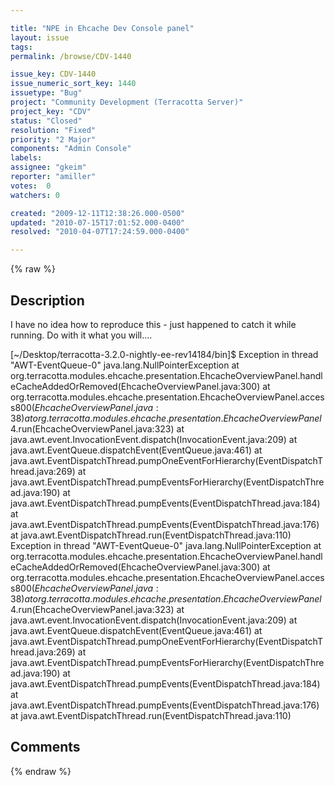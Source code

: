 ```yaml
---

title: "NPE in Ehcache Dev Console panel"
layout: issue
tags: 
permalink: /browse/CDV-1440

issue_key: CDV-1440
issue_numeric_sort_key: 1440
issuetype: "Bug"
project: "Community Development (Terracotta Server)"
project_key: "CDV"
status: "Closed"
resolution: "Fixed"
priority: "2 Major"
components: "Admin Console"
labels: 
assignee: "gkeim"
reporter: "amiller"
votes:  0
watchers: 0

created: "2009-12-11T12:38:26.000-0500"
updated: "2010-07-15T17:01:52.000-0400"
resolved: "2010-04-07T17:24:59.000-0400"

---
```




{% raw %}



## Description

<div markdown="1" class="description">

I have no idea how to reproduce this - just happened to catch it while running.  Do with it what you will....


[~/Desktop/terracotta-3.2.0-nightly-ee-rev14184/bin]$ Exception in thread "AWT-EventQueue-0" java.lang.NullPointerException
        at org.terracotta.modules.ehcache.presentation.EhcacheOverviewPanel.handleCacheAddedOrRemoved(EhcacheOverviewPanel.java:300)
        at org.terracotta.modules.ehcache.presentation.EhcacheOverviewPanel.access$800(EhcacheOverviewPanel.java:38)
        at org.terracotta.modules.ehcache.presentation.EhcacheOverviewPanel$4.run(EhcacheOverviewPanel.java:323)
        at java.awt.event.InvocationEvent.dispatch(InvocationEvent.java:209)
        at java.awt.EventQueue.dispatchEvent(EventQueue.java:461)
        at java.awt.EventDispatchThread.pumpOneEventForHierarchy(EventDispatchThread.java:269)
        at java.awt.EventDispatchThread.pumpEventsForHierarchy(EventDispatchThread.java:190)
        at java.awt.EventDispatchThread.pumpEvents(EventDispatchThread.java:184)
        at java.awt.EventDispatchThread.pumpEvents(EventDispatchThread.java:176)
        at java.awt.EventDispatchThread.run(EventDispatchThread.java:110)
Exception in thread "AWT-EventQueue-0" java.lang.NullPointerException
        at org.terracotta.modules.ehcache.presentation.EhcacheOverviewPanel.handleCacheAddedOrRemoved(EhcacheOverviewPanel.java:300)
        at org.terracotta.modules.ehcache.presentation.EhcacheOverviewPanel.access$800(EhcacheOverviewPanel.java:38)
        at org.terracotta.modules.ehcache.presentation.EhcacheOverviewPanel$4.run(EhcacheOverviewPanel.java:323)
        at java.awt.event.InvocationEvent.dispatch(InvocationEvent.java:209)
        at java.awt.EventQueue.dispatchEvent(EventQueue.java:461)
        at java.awt.EventDispatchThread.pumpOneEventForHierarchy(EventDispatchThread.java:269)
        at java.awt.EventDispatchThread.pumpEventsForHierarchy(EventDispatchThread.java:190)
        at java.awt.EventDispatchThread.pumpEvents(EventDispatchThread.java:184)
        at java.awt.EventDispatchThread.pumpEvents(EventDispatchThread.java:176)
        at java.awt.EventDispatchThread.run(EventDispatchThread.java:110)

</div>

## Comments



{% endraw %}
